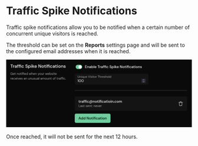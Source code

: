 # Traffic Spike Notifications

Traffic spike notifications allow you to be notified when a certain number of concurrent unique visitors is reached.

The threshold can be set on the **Reports** settings page and will be sent to the configured email addresses when it is reached.

![Traffic Spike Notifications](../static/advanced/traffic-spike-notifications.png)

Once reached, it will not be sent for the next 12 hours.
